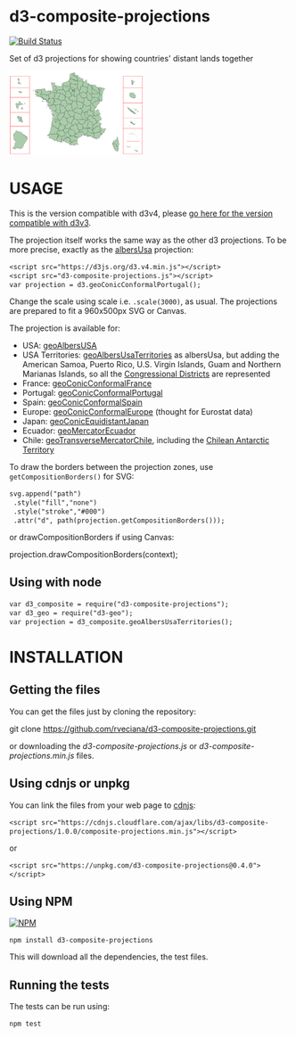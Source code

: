 # d3-composite-projections

[![Build Status](https://travis-ci.org/rveciana/d3-composite-projections.svg?branch=master)](https://travis-ci.org/rveciana/d3-composite-projections)

Set of d3 projections for showing countries' distant lands together

![conicConformalFrance](thumbnail.png "Conic Conformal France example")

USAGE
=====

This is the version compatible with d3v4, please [go here for the version compatible with d3v3](https://github.com/rveciana/d3-composite-projections/tree/v0.4.0).

The projection itself works the same way as the other d3 projections. To be more precise, exactly as the [albersUsa](https://github.com/mbostock/d3/wiki/Geo-Projections#albersUsa) projection:

    <script src="https://d3js.org/d3.v4.min.js"></script>
    <script src="d3-composite-projections.js"></script>
    var projection = d3.geoConicConformalPortugal();

Change the scale using scale i.e. `.scale(3000)`, as usual. The projections are prepared to fit a 960x500px SVG or Canvas.

The projection is available for:

* USA: [geoAlbersUSA](http://bl.ocks.org/rveciana/ee2119324e835e1bad42d0e4c1b9ab0d)
* USA Territories: [geoAlbersUsaTerritories](http://bl.ocks.org/rveciana/5040be82aea528b6f785464f8816690f) as albersUsa, but adding the American Samoa, Puerto Rico, U.S. Virgin Islands, Guam and Northern Marianas Islands, so all the [Congressional Districts](https://en.wikipedia.org/wiki/List_of_districts_of_the_House_of_Representatives_of_Japan) are represented
* France: [geoConicConformalFrance](http://bl.ocks.org/rveciana/0ff189b15449330828605fe4e118a716)
* Portugal: [geoConicConformalPortugal](http://bl.ocks.org/rveciana/ee09a2c3732f3e0d6872d1a7f796a29b)
* Spain: [geoConicConformalSpain](http://bl.ocks.org/rveciana/d635afded8c4eae36ecf61a15bdf0a98)
* Europe: [geoConicConformalEurope](http://bl.ocks.org/rveciana/ced3109b372039afbcf7278ba3d14250) (thought for Eurostat data)
* Japan: [geoConicEquidistantJapan](http://bl.ocks.org/rveciana/1f5399d8887428ad67665d106ec089d1)
* Ecuador: [geoMercatorEcuador](http://bl.ocks.org/rveciana/306a5202e1facf7a22e08fbb1044f568)
* Chile: [geoTransverseMercatorChile](http://bl.ocks.org/rveciana/3a31865e82f4fab8ac2522545bbc7741), including the [Chilean Antarctic Territory](https://en.wikipedia.org/wiki/Chilean_Antarctic_Territory)

To draw the borders between the projection zones, use `getCompositionBorders()` for SVG:

    svg.append("path")
     .style("fill","none")
     .style("stroke","#000")
     .attr("d", path(projection.getCompositionBorders()));

or drawCompositionBorders if using Canvas:

   projection.drawCompositionBorders(context);

 Using with node
 ---------------

    var d3_composite = require("d3-composite-projections");
    var d3_geo = require("d3-geo");
    var projection = d3_composite.geoAlbersUsaTerritories();

INSTALLATION
============

Getting the files
-----------------

You can get the files just by cloning the repository:

  git clone https://github.com/rveciana/d3-composite-projections.git

or downloading the *d3-composite-projections.js* or *d3-composite-projections.min.js* files.

Using cdnjs or unpkg
--------------------

You can link the files from your web page to [cdnjs](https://cdnjs.com/libraries/d3-composite-projections):

    <script src="https://cdnjs.cloudflare.com/ajax/libs/d3-composite-projections/1.0.0/composite-projections.min.js"></script>

or

    <script src="https://unpkg.com/d3-composite-projections@0.4.0"></script>

Using NPM
---------

[![NPM](https://nodei.co/npm/d3-composite-projections.png?downloads=true&stars=true)](https://nodei.co/npm/d3-composite-projections/)

    npm install d3-composite-projections

This will download all the dependencies, the test files.

Running the tests
-----------------

The tests can be run using:

    npm test
